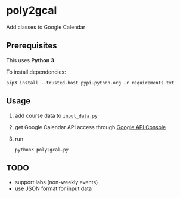 # poly2gcal

Add classes to Google Calendar

## Prerequisites

This uses **Python 3**.

To install dependencies:
```
pip3 install --trusted-host pypi.python.org -r requirements.txt
```

## Usage

1. add course data to [`input_data.py`](./input_data.py)

2. get Google Calendar API access through [Google API Console](https://console.developers.google.com/)

3. run
   ```
   python3 poly2gcal.py
   ```

## TODO

* support labs (non-weekly events)
* use JSON format for input data
